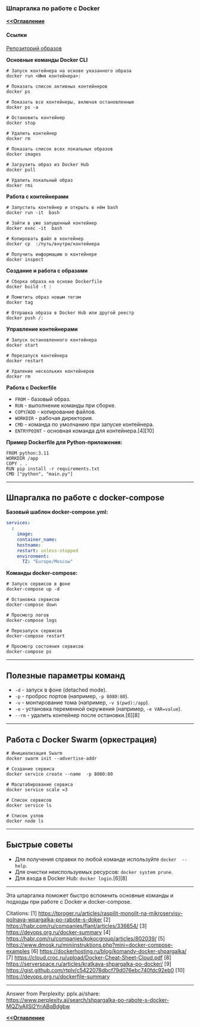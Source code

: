 ### Шпаргалка по работе с Docker

**[<<Оглавление](../../TableOfContents.md)**

#### Ссылки
[Репозиторий образов](https://hub.docker.com/search?q=python)

**Основные команды Docker CLI**

```
# Запуск контейнера на основе указанного образа
docker run <Имя контейнера>:

# Показать список активных контейнеров
docker ps

# Показать все контейнеры, включая остановленные
docker ps -a

# Остановить контейнер
docker stop

# Удалить контейнер
docker rm 

# Показать список всех локальных образов
docker images

# Загрузить образ из Docker Hub
docker pull 

# Удалить локальный образ
docker rmi 
```


**Работа с контейнерами**

```
# Запустить контейнер и открыть в нём bash
docker run -it  bash

# Зайти в уже запущенный контейнер
docker exec -it  bash

# Копировать файл в контейнер
docker cp  :/путь/внутри/контейнера

# Получить информацию о контейнере
docker inspect 
```


**Создание и работа с образами**

```
# Сборка образа на основе Dockerfile
docker build -t : 

# Пометить образ новым тегом
docker tag  

# Отправка образа в Docker Hub или другой реестр
docker push /:
```


**Управление контейнерами**

```
# Запуск остановленного контейнера
docker start 

# Перезапуск контейнера
docker restart 

# Удаление нескольких контейнеров
docker rm  
```


**Работа с Dockerfile**

- `FROM` - базовый образ.
- `RUN` - выполнение команды при сборке.
- `COPY`/`ADD` - копирование файлов.
- `WORKDIR` - рабочая директория.
- `CMD` - команда по умолчанию при запуске контейнера.
- `ENTRYPOINT` - основная команда для контейнера.[4][10]

**Пример Dockerfile для Python-приложения:**
```
FROM python:3.11
WORKDIR /app
COPY . .
RUN pip install -r requirements.txt
CMD ["python", "main.py"]
```


---

## Шпаргалка по работе с docker-compose

**Базовый шаблон docker-compose.yml:**
```yaml
services:
  :
    image: 
    container_name: 
    hostname: 
    restart: unless-stopped
    environment:
      TZ: "Europe/Moscow"
```


**Команды docker-compose:**
```
# Запуск сервисов в фоне
docker-compose up -d

# Остановка сервисов
docker-compose down

# Просмотр логов
docker-compose logs

# Перезапуск сервисов
docker-compose restart

# Просмотр состояния сервисов
docker-compose ps
```


---

## Полезные параметры команд

- `-d` - запуск в фоне (detached mode).
- `-p` - проброс портов (например, `-p 8080:80`).
- `-v` - монтирование тома (например, `-v $(pwd):/app`).
- `-e` - установка переменной окружения (например, `-e VAR=value`).
- `--rm` - удалить контейнер после остановки.[6][8]

---

## Работа с Docker Swarm (оркестрация)

```
# Инициализация Swarm
docker swarm init --advertise-addr 

# Создание сервиса
docker service create --name  -p 8080:80 

# Масштабирование сервиса
docker service scale =3

# Список сервисов
docker service ls

# Список узлов
docker node ls
```


---

## Быстрые советы

- Для получения справки по любой команде используйте `docker  --help`.
- Для очистки неиспользуемых ресурсов: `docker system prune`.
- Для входа в Docker Hub: `docker login`.[6][8]

---

Эта шпаргалка поможет быстро вспомнить основные команды и подходы при работе с Docker и docker-compose.

Citations:
[1] https://tproger.ru/articles/raspilit-monolit-na-mikroservisy-polnaya-wpargalka-po-rabote-s-doker
[2] https://habr.com/ru/companies/flant/articles/336654/
[3] https://devops.org.ru/docker-summary
[4] https://habr.com/ru/companies/kokocgroup/articles/802039/
[5] https://www.dmosk.ru/miniinstruktions.php?mini=docker-compose-examples
[6] https://dockerhosting.ru/blog/komandy-docker-shpargalka/
[7] https://cloud.croc.ru/upload/Docker-Cheat-Sheet-Cloud.pdf
[8] https://serverspace.ru/articles/kratkaya-shpargalka-po-docker/
[9] https://gist.github.com/rtplv/c5422078dbcf79d076ebc740fdc92eb0
[10] https://devops.org.ru/dockerfile-summary

---
Answer from Perplexity: pplx.ai/share:
https://www.perplexity.ai/search/shpargalka-po-rabote-s-docker-MQZlyAllSl2YriABqBdgbw

**[<<Оглавление](../TableOfContents.md)**